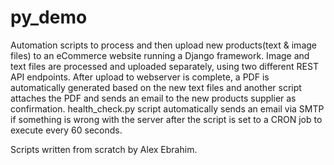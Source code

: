 # py_demo
Automation scripts to process and then upload new products(text & image files) to an eCommerce website running a Django framework. Image and text files are processed and uploaded separately, using two different REST API endpoints. After upload to webserver is complete, a PDF is automatically generated based on the new text files and another script attaches the PDF and sends an email to the new products supplier as confirmation. health_check.py script automatically sends an email via SMTP if something is wrong with the server after the script is set to a CRON job to execute every 60 seconds.  

Scripts written from scratch by Alex Ebrahim. 
